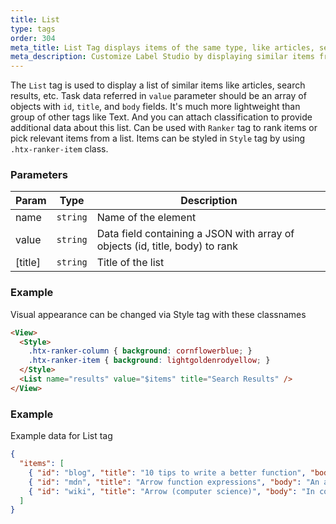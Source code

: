 ```yaml
---
title: List
type: tags
order: 304
meta_title: List Tag displays items of the same type, like articles, search results, etc.
meta_description: Customize Label Studio by displaying similar items from task data for machine learning and data science projects.
---
```


The `List` tag is used to display a list of similar items like articles, search results, etc. Task data referred in `value` parameter should be an array of objects with `id`, `title`, and `body` fields.
It's much more lightweight than group of other tags like Text. And you can attach classification to provide additional data about this list.
Can be used with `Ranker` tag to rank items or pick relevant items from a list.
Items can be styled in `Style` tag by using `.htx-ranker-item` class.

### Parameters

| Param | Type | Description |
| --- | --- | --- |
| name | <code>string</code> | Name of the element |
| value | <code>string</code> | Data field containing a JSON with array of objects (id, title, body) to rank |
| [title] | <code>string</code> | Title of the list |

### Example

Visual appearance can be changed via Style tag with these classnames

```html
<View>
  <Style>
    .htx-ranker-column { background: cornflowerblue; }
    .htx-ranker-item { background: lightgoldenrodyellow; }
  </Style>
  <List name="results" value="$items" title="Search Results" />
</View>
```
### Example

Example data for List tag

```json
{
  "items": [
    { "id": "blog", "title": "10 tips to write a better function", "body": "There is nothing worse than being left in the lurch when it comes to writing a function!" },
    { "id": "mdn", "title": "Arrow function expressions", "body": "An arrow function expression is a compact alternative to a traditional function" },
    { "id": "wiki", "title": "Arrow (computer science)", "body": "In computer science, arrows or bolts are a type class..." },
  ]
}
```

